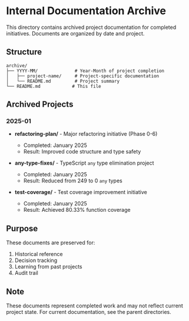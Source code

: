 # Internal Documentation Archive

This directory contains archived project documentation for completed initiatives. Documents are organized by date and project.

## Structure

```
archive/
├── YYYY-MM/              # Year-Month of project completion
│   ├── project-name/     # Project-specific documentation
│   └── README.md         # Project summary
└── README.md            # This file
```

## Archived Projects

### 2025-01

- **refactoring-plan/** - Major refactoring initiative (Phase 0-6)
  - Completed: January 2025
  - Result: Improved code structure and type safety

- **any-type-fixes/** - TypeScript `any` type elimination project
  - Completed: January 2025
  - Result: Reduced from 249 to 0 `any` types

- **test-coverage/** - Test coverage improvement initiative
  - Completed: January 2025
  - Result: Achieved 80.33% function coverage

## Purpose

These documents are preserved for:
1. Historical reference
2. Decision tracking
3. Learning from past projects
4. Audit trail

## Note

These documents represent completed work and may not reflect current project state. For current documentation, see the parent directories.